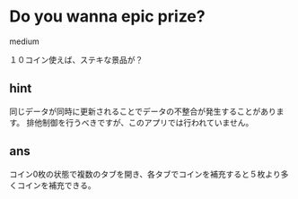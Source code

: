 # Do you wanna epic prize?

medium

１０コイン使えば、ステキな景品が？

## hint

同じデータが同時に更新されることでデータの不整合が発生することがあります。
排他制御を行うべきですが、このアプリでは行われていません。

## ans
コイン0枚の状態で複数のタブを開き、各タブでコインを補充すると５枚より多くコインを補充できる。